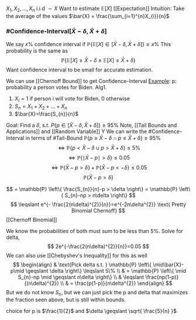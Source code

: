 $X_{1},X_{2},\dots,X_{n}$ i.i.d $\sim X$
Want to estimate $\mathbb{E}\left[ X \right]$ [[Expectation]]
Intuition: Take the average of the values $\bar{X} = \frac{\sum_{i=1}^{n}X_{i}}{n}$
### #Confidence-Interval$\left[ \bar{X}-\delta,\bar{X}+\delta \right]$ 
We say $x\%$ confidence interval if $\mathbb{P}\left\{ \mathbb{E}\left[ X \right]\in \left[ \bar{X}-\delta,\bar{X}+\delta \right] \right\}\geqslant x\%$
This probability is the same as 
$$
\mathbb{P} \left\{ \mathbb{E}\left[ X \right] \geqslant \bar{X}-\delta \wedge \mathbb{E}\left[ X \right] \leqslant \bar{X} + \delta \right\} 
$$
Want confidence interval to be small for accurate estimation.

We can use [[Chernoff Bound]] to get Confidence-Interval
<ins>Example</ins>: p: probability a person votes for Biden.
Alg1. 
1. $X_{i}=1$ if person i will vote for Biden. 0 otherwise
2. $S_{n} = X_{1}+X_{2}+\dots+X_{n}$
3. $\bar{X}=\frac{S_{n}}{n}$

Goal: Find a $\delta$, s.t. $P\left\{ p \in\left[ \bar{X}-\delta,\bar{X}+\delta \right] \right\}\geqslant 95\%$
Note, [[Tail Bounds and Applications]] and [[Random Variable]] Y
We can write the #Confidence-Interval in terms of #Tail-Bound 
$\mathbb{P}\left\{ p \geqslant \bar{X}-\delta \cap p\leqslant \bar{X}+\delta\right\} \geqslant 95\%$
$$\iff \mathbb{P} \left\{ p < \bar{X}-\delta \cup p > \bar{X}+\delta\right\}\leqslant 5\%  $$
$$
\iff \mathbb{P} \left\{ \mid\bar{X} - p \mid > \delta \right\}\leqslant 0.05 
$$
$$
\iff \mathbb{P} \left\{ \bar{X}-p>\delta \right\} + \mathbb{P} \left\{ \bar{X}-p < -\delta \right\} \leqslant 0.05 
$$
$$
\mathbb{P} \left\{ \bar{X}-p>\delta \right\}
$$

$$
= \mathbb{P} \left\{ \frac{S_{n}}{n}-p > \delta \right\} = \mathbb{P} \left\{ S_{n}-np > n\delta \right\} 
$$
$$
\leqslant e^{- \frac{2(n\delta)^{2}}{n}}=e^{-2n\delta^{2}} \text{ Pretty Binomial Chernoff}
$$
[[Chernoff Binomial]]


We know the probabilities of both must sum to be less than 5%.
Solve for delta,
$$
2e^{-\frac{2(n\delta)^{2}}{n}}=0.05
$$
We can also use [[Chebyshev's Inequality]] for this as well
$$
\begin{align}
	& \text{Pick delta s.t. } \mathbb{P} \left\{ \mid\bar{X}-p\mid \geqslant \delta \right\} \leqslant 5\% \\
	& = \mathbb{P} \left\{ \mid S_{n}-np \mid \geqslant n\delta \right\}  \\
	& \leqslant \frac{np(1-p)}{(n\delta)^{2}} \\
	& = \frac{p(1-p)}{n\delta^{2}}
\end{align}
$$
But we do not know $S_{n}$, but we can just pick the p and delta that maximizes the fraction seen above, but is still within bounds.

choice for p is $\frac{1}{2}$ and $\delta \geqslant \sqrt{ \frac{5}{n} }$ 

